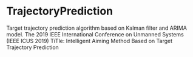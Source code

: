 # TrajectoryPrediction
Target trajectory prediction algorithm based on Kalman filter and ARIMA model.
The 2019 IEEE International Conference on Unmanned Systems (IEEE ICUS 2019)
TiTle: Intelligent Aiming Method Based on Target Trajectory Prediction
